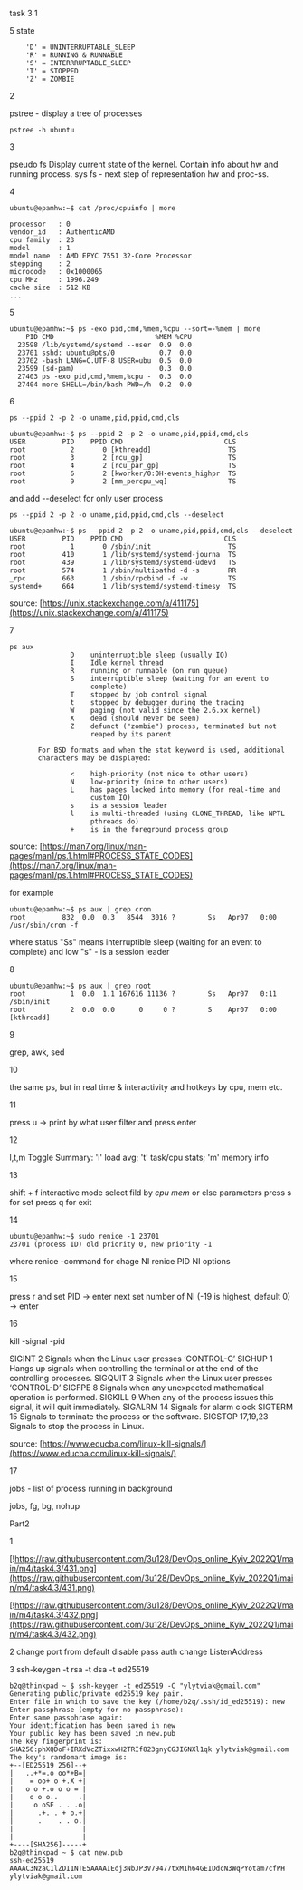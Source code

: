 task 3
1

5 state
```
    'D' = UNINTERRUPTABLE_SLEEP
    'R' = RUNNING & RUNNABLE
    'S' = INTERRRUPTABLE_SLEEP
    'T' = STOPPED
    'Z' = ZOMBIE
```

2

pstree - display a tree of processes

```
pstree -h ubuntu
```

3

pseudo fs
Display current state of the kernel.
Contain info about hw and running process.
sys fs - next step of representation hw and proc-ss.

4

```
ubuntu@epamhw:~$ cat /proc/cpuinfo | more

processor	: 0
vendor_id	: AuthenticAMD
cpu family	: 23
model		: 1
model name	: AMD EPYC 7551 32-Core Processor
stepping	: 2
microcode	: 0x1000065
cpu MHz		: 1996.249
cache size	: 512 KB
...
```

5

```
ubuntu@epamhw:~$ ps -exo pid,cmd,%mem,%cpu --sort=-%mem | more
    PID CMD                         %MEM %CPU
  23598 /lib/systemd/systemd --user  0.9  0.0
  23701 sshd: ubuntu@pts/0           0.7  0.0
  23702 -bash LANG=C.UTF-8 USER=ubu  0.5  0.0
  23599 (sd-pam)                     0.3  0.0
  27403 ps -exo pid,cmd,%mem,%cpu -  0.3  0.0
  27404 more SHELL=/bin/bash PWD=/h  0.2  0.0
```

6

```
ps --ppid 2 -p 2 -o uname,pid,ppid,cmd,cls

ubuntu@epamhw:~$ ps --ppid 2 -p 2 -o uname,pid,ppid,cmd,cls
USER         PID    PPID CMD                         CLS
root           2       0 [kthreadd]                   TS
root           3       2 [rcu_gp]                     TS
root           4       2 [rcu_par_gp]                 TS
root           6       2 [kworker/0:0H-events_highpr  TS
root           9       2 [mm_percpu_wq]               TS

```

and add --deselect for only user process

```
ps --ppid 2 -p 2 -o uname,pid,ppid,cmd,cls --deselect

ubuntu@epamhw:~$ ps --ppid 2 -p 2 -o uname,pid,ppid,cmd,cls --deselect
USER         PID    PPID CMD                         CLS
root           1       0 /sbin/init                   TS
root         410       1 /lib/systemd/systemd-journa  TS
root         439       1 /lib/systemd/systemd-udevd   TS
root         574       1 /sbin/multipathd -d -s       RR
_rpc         663       1 /sbin/rpcbind -f -w          TS
systemd+     664       1 /lib/systemd/systemd-timesy  TS

```
source: [https://unix.stackexchange.com/a/411175](https://unix.stackexchange.com/a/411175)

7

```
ps aux
               D    uninterruptible sleep (usually IO)
               I    Idle kernel thread
               R    running or runnable (on run queue)
               S    interruptible sleep (waiting for an event to
                    complete)
               T    stopped by job control signal
               t    stopped by debugger during the tracing
               W    paging (not valid since the 2.6.xx kernel)
               X    dead (should never be seen)
               Z    defunct ("zombie") process, terminated but not
                    reaped by its parent

       For BSD formats and when the stat keyword is used, additional
       characters may be displayed:

               <    high-priority (not nice to other users)
               N    low-priority (nice to other users)
               L    has pages locked into memory (for real-time and
                    custom IO)
               s    is a session leader
               l    is multi-threaded (using CLONE_THREAD, like NPTL
                    pthreads do)
               +    is in the foreground process group

```
source: [https://man7.org/linux/man-pages/man1/ps.1.html#PROCESS_STATE_CODES](https://man7.org/linux/man-pages/man1/ps.1.html#PROCESS_STATE_CODES)

for example 

```
ubuntu@epamhw:~$ ps aux | grep cron
root         832  0.0  0.3   8544  3016 ?        Ss   Apr07   0:00 /usr/sbin/cron -f
```
where status "Ss" means interruptible sleep (waiting for an event to complete)
and low "s" - is a session leader

8

```
ubuntu@epamhw:~$ ps aux | grep root
root           1  0.0  1.1 167616 11136 ?        Ss   Apr07   0:11 /sbin/init
root           2  0.0  0.0      0     0 ?        S    Apr07   0:00 [kthreadd]
```

9

grep, awk, sed

10

the same ps, but in real time & interactivity and hotkeys by cpu, mem etc.

11

press u -> print by what user filter and press enter

12

l,t,m     Toggle Summary: 'l' load avg; 't' task/cpu stats; 'm' memory info

13

shift + f interactive mode
select fild by _cpu_ _mem_ or else parameters
press s for set
press q for exit

14

```
ubuntu@epamhw:~$ sudo renice -1 23701
23701 (process ID) old priority 0, new priority -1
```
where renice -command for chage NI
renice PID NI options

15

press r and set PID -> enter
next set number of NI (-19 is highest, default 0) -> enter

16

kill -signal -pid

SIGINT 	2 	Signals when the Linux user presses ‘CONTROL-C’
SIGHUP 	1 	Hangs up signals when controlling the terminal or at the end of the controlling processes.
SIGQUIT 	3 	Signals when the Linux user presses ‘CONTROL-D’
SIGFPE 	8 	Signals when any unexpected mathematical operation is performed.
SIGKILL 	9 	When any of the process issues this signal, it will quit immediately.
SIGALRM 	14 	Signals for alarm clock
SIGTERM 	15 	Signals to terminate the process or the software.
SIGSTOP 	17,19,23 	Signals to stop the process in Linux.

source: [https://www.educba.com/linux-kill-signals/](https://www.educba.com/linux-kill-signals/)

17

jobs - list of process running in background

jobs, fg, bg, nohup

Part2

1

[!https://raw.githubusercontent.com/3u128/DevOps_online_Kyiv_2022Q1/main/m4/task4.3/431.png](https://raw.githubusercontent.com/3u128/DevOps_online_Kyiv_2022Q1/main/m4/task4.3/431.png)

[!https://raw.githubusercontent.com/3u128/DevOps_online_Kyiv_2022Q1/main/m4/task4.3/432.png](https://raw.githubusercontent.com/3u128/DevOps_online_Kyiv_2022Q1/main/m4/task4.3/432.png)




2
change port from default
disable pass auth
change ListenAddress

3
ssh-keygen -t rsa
-t dsa 
-t ed25519
```
b2q@thinkpad ~ $ ssh-keygen -t ed25519 -C "ylytviak@gmail.com"
Generating public/private ed25519 key pair.
Enter file in which to save the key (/home/b2q/.ssh/id_ed25519): new
Enter passphrase (empty for no passphrase):
Enter same passphrase again:
Your identification has been saved in new
Your public key has been saved in new.pub
The key fingerprint is:
SHA256:phXQDoF+IRXdVcZTixxwH2TRIf823gnyCGJIGNXl1qk ylytviak@gmail.com
The key's randomart image is:
+--[ED25519 256]--+
|   ..+*=.o oo*+B=|
|    = oo+ o +.X +|
|   o o +.o o o = |
|    o o o..     .|
|     o oSE . . .o|
|      .+. . + o.+|
|      .    . . o.|
|                 |
|                 |
+----[SHA256]-----+
b2q@thinkpad ~ $ cat new.pub
ssh-ed25519 AAAAC3NzaC1lZDI1NTE5AAAAIEdj3NbJP3V79477txM1h64GEIDdcN3WqPYotam7cfPH ylytviak@gmail.com
```

